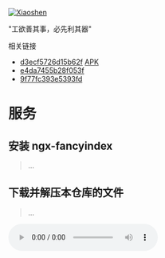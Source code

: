 

[![Xiaoshen](https://travis-ci.org/ganlvtech/down_52pojie_cn.svg?branch=master)](#)


"工欲善其事，必先利其器"

相关链接

* [d3ecf5726d15b62f](#)  [APK](https://www.lanzouw.com/izTe3w08o5e)
* [e4da7455b28f053f](#)
* [9f77fc393e5393fd](#)

# 服务

## 安装 ngx-fancyindex

> ...




## 下载并解压本仓库的文件


> ...
> 

<audio controls="controls" autoplay="autoplay" loop="loop" src="https://demo.yzmcms.com/music/Two Steps From Hell - Victory.mp3">Your browser does not support the audio element.</audio>
